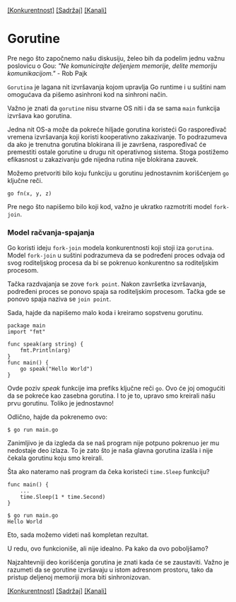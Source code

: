 [[Konkurentnost]](21_Konkurentnost.md) [[Sadržaj]](toc.md) [[Kanali]](23_Kanali.md)

# Gorutine

Pre nego što započnemo našu diskusiju, želeo bih da podelim jednu važnu poslovicu o Gou: *"Ne komunicirajte deljenjem memorije, delite memoriju komunikacijom."* - Rob Pajk

`Gorutina` je lagana nit izvršavanja kojom upravlja Go runtime i u suštini nam omogućava da pišemo asinhroni kod na sinhroni način.

Važno je znati da `gorutine` nisu stvarne OS niti i da se sama `main` funkcija izvršava kao gorutina.

Jedna nit OS-a može da pokreće hiljade gorutina koristeći Go raspoređivač vremena izvršavanja koji koristi kooperativno zakazivanje. To podrazumeva da ako je trenutna gorutina blokirana ili je završena, raspoređivač će premestiti ostale gorutine u drugu nit operativnog sistema. Stoga postižemo efikasnost u zakazivanju gde nijedna rutina nije blokirana zauvek.

Možemo pretvoriti bilo koju funkciju u gorutinu jednostavnim korišćenjem `go` ključne reči.
```
go fn(x, y, z)
```
Pre nego što napišemo bilo koji kod, važno je ukratko razmotriti model `fork-join`.

### Model račvanja-spajanja

Go koristi ideju `fork-join` modela konkurentnosti koji stoji iza `gorutina`. Model `fork-join` u suštini podrazumeva da se podređeni proces odvaja od svog roditeljskog procesa da bi se pokrenuo konkurentno sa roditeljskim procesom. 

Tačka razdvajanja se zove `fork point`. Nakon završetka izvršavanja, podređeni proces se ponovo spaja sa roditeljskim procesom. Tačka gde se ponovo spaja naziva se `join point`.

Sada, hajde da napišemo malo koda i kreiramo sopstvenu gorutinu.
```
package main
import "fmt"

func speak(arg string) {
	fmt.Println(arg)
}
func main() {
	go speak("Hello World")
}
```
Ovde poziv *speak* funkcije ima prefiks ključne reči `go`. Ovo će joj omogućiti da se pokreće kao zasebna gorutina. I to je to, upravo smo kreirali našu prvu gorutinu. Toliko je jednostavno!

Odlično, hajde da pokrenemo ovo:

	$ go run main.go

Zanimljivo je da izgleda da se naš program nije potpuno pokrenuo jer mu nedostaje deo izlaza. To je zato što je naša glavna gorutina izašla i nije čekala gorutinu koju smo kreirali.

Šta ako nateramo naš program da čeka koristeći `time.Sleep` funkciju?
```
func main() {
	...
	time.Sleep(1 * time.Second)
}
```
	$ go run main.go
	Hello World

Eto, sada možemo videti naš kompletan rezultat.

U redu, ovo funkcioniše, ali nije idealno. Pa kako da ovo poboljšamo?

Najzahtevniji deo korišćenja gorutina je znati kada će se zaustaviti. Važno je razumeti da se gorutine izvršavaju u istom adresnom prostoru, tako da pristup deljenoj memoriji mora biti sinhronizovan.

[[Konkurentnost]](21_Konkurentnost.md) [[Sadržaj]](toc.md) [[Kanali]](23_Kanali.md)
